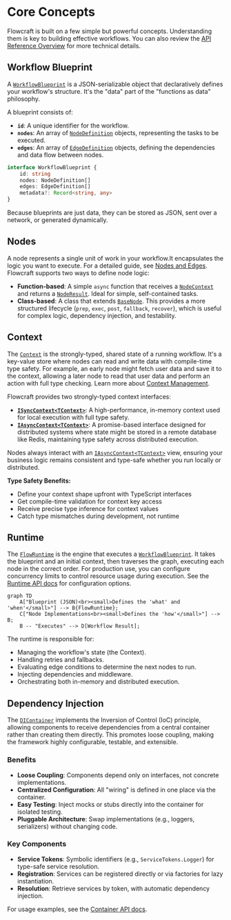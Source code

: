 # Core Concepts

Flowcraft is built on a few simple but powerful concepts. Understanding them is key to building effective workflows. You can also review the [API Reference Overview](/api/) for more technical details.

## Workflow Blueprint

A [`WorkflowBlueprint`](/api/flow#workflowblueprint-interface) is a JSON-serializable object that declaratively defines your workflow's structure. It's the "data" part of the "functions as data" philosophy.

A blueprint consists of:
-   **`id`**: A unique identifier for the workflow.
-   **`nodes`**: An array of [`NodeDefinition`](/api/nodes-and-edges#nodedefinition-interface) objects, representing the tasks to be executed.
-   **`edges`**: An array of [`EdgeDefinition`](/api/nodes-and-edges#edgedefinition-interface) objects, defining the dependencies and data flow between nodes.

```typescript
interface WorkflowBlueprint {
	id: string
	nodes: NodeDefinition[]
	edges: EdgeDefinition[]
	metadata?: Record<string, any>
}
```

Because blueprints are just data, they can be stored as JSON, sent over a network, or generated dynamically.

## Nodes

A node represents a single unit of work in your workflow.It encapsulates the logic you want to execute. For a detailed guide, see [Nodes and Edges](/guide/nodes-and-edges). Flowcraft supports two ways to define node logic:

-   **Function-based**: A simple `async` function that receives a [`NodeContext`](/api/nodes-and-edges#nodecontext-interface) and returns a [`NodeResult`](/api/nodes-and-edges#noderesult-interface). Ideal for simple, self-contained tasks.
-   **Class-based**: A class that extends [`BaseNode`](/api/nodes-and-edges#basenode-abstract-class). This provides a more structured lifecycle (`prep`, `exec`, `post`, `fallback`, `recover`), which is useful for complex logic, dependency injection, and testability.

## Context

The [`Context`](/api/context#context-class) is the strongly-typed, shared state of a running workflow. It's a key-value store where nodes can read and write data with compile-time type safety. For example, an early node might fetch user data and save it to the context, allowing a later node to read that user data and perform an action with full type checking. Learn more about [Context Management](/guide/context-management).

Flowcraft provides two strongly-typed context interfaces:
-   **[`ISyncContext<TContext>`](/api/context#isynccontext-interface)**: A high-performance, in-memory context used for local execution with full type safety.
-   **[`IAsyncContext<TContext>`](/api/context#iasynccontext-interface)**: A promise-based interface designed for distributed systems where state might be stored in a remote database like Redis, maintaining type safety across distributed execution.

Nodes always interact with an [`IAsyncContext<TContext>`](/api/context#iasynccontext-interface) view, ensuring your business logic remains consistent and type-safe whether you run locally or distributed.

**Type Safety Benefits:**
- Define your context shape upfront with TypeScript interfaces
- Get compile-time validation for context key access
- Receive precise type inference for context values
- Catch type mismatches during development, not runtime

## Runtime

The [`FlowRuntime`](/api/runtime#flowruntime-class) is the engine that executes a [`WorkflowBlueprint`](/api/flow#workflowblueprint-interface). It takes the blueprint and an initial context, then traverses the graph, executing each node in the correct order. For production use, you can configure concurrency limits to control resource usage during execution. See the [Runtime API docs](/api/runtime) for configuration options.

```mermaid
graph TD
    A["Blueprint (JSON)<br><small>Defines the 'what' and 'when'</small>"] --> B{FlowRuntime};
    C["Node Implementations<br><small>Defines the 'how'</small>"] --> B;
    B -- "Executes" --> D[Workflow Result];
```

The runtime is responsible for:
-   Managing the workflow's state (the Context).
-   Handling retries and fallbacks.
-   Evaluating edge conditions to determine the next nodes to run.
-   Injecting dependencies and middleware.
-   Orchestrating both in-memory and distributed execution.

## Dependency Injection

The [`DIContainer`](/api/container#dicontainer-class) implements the Inversion of Control (IoC) principle, allowing components to receive dependencies from a central container rather than creating them directly. This promotes loose coupling, making the framework highly configurable, testable, and extensible.

### Benefits
-   **Loose Coupling**: Components depend only on interfaces, not concrete implementations.
-   **Centralized Configuration**: All "wiring" is defined in one place via the container.
-   **Easy Testing**: Inject mocks or stubs directly into the container for isolated testing.
-   **Pluggable Architecture**: Swap implementations (e.g., loggers, serializers) without changing code.

### Key Components
-   **Service Tokens**: Symbolic identifiers (e.g., `ServiceTokens.Logger`) for type-safe service resolution.
-   **Registration**: Services can be registered directly or via factories for lazy instantiation.
-   **Resolution**: Retrieve services by token, with automatic dependency injection.

For usage examples, see the [Container API docs](/api/container#usage-example).

<!-- ## Human-in-the-Loop (HITL) Orchestration

Flowcraft supports human-in-the-loop workflows, allowing workflows to pause at defined points and await external input before resuming. This is essential for interactive processes like approvals or manual interventions.

### Key Features

- **Wait Nodes**: Use the `.wait()` method in the `Flow` builder to create pause points.
- **Multiple Concurrent Waits**: Support for multiple wait nodes running in parallel, each tracked separately in the workflow state.
- **Awaiting Status**: Workflows in a paused state have a status of `'awaiting'`.
- **Resume Functionality**: Use the `runtime.resume()` method with an optional `nodeId` parameter to specify which waiting node to resume.
- **State Persistence**: Awaiting state is preserved in the serialized context for durability.

### Workflow Statuses

Workflows can have the following statuses:
- **`completed`**: Execution finished successfully.
- **`failed`**: Execution failed with errors.
- **`stalled`**: Execution cannot proceed due to unresolved dependencies.
- **`cancelled`**: Execution was cancelled.
- **`awaiting`**: Execution is paused at a wait node, waiting for external input.

For more details, see [Defining Workflows](/guide/defining-workflows) and the [Runtime API](/api/runtime). -->
